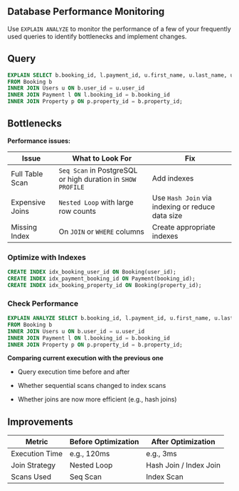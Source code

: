 ## Database Performance Monitoring
Use `EXPLAIN ANALYZE` to monitor the performance of a few of your frequently used queries to identify bottlenecks and implement changes.

## Query 

```SQL
EXPLAIN SELECT b.booking_id, l.payment_id, u.first_name, u.last_name, u.email, p.name 
FROM Booking b
INNER JOIN Users u ON b.user_id = u.user_id
INNER JOIN Payment l ON l.booking_id = b.booking_id
INNER JOIN Property p ON p.property_id = b.property_id;
```

## Bottlenecks
**Performance issues:**

| Issue           | What to Look For                                            | Fix                                              |
| --------------- | ----------------------------------------------------------- | ------------------------------------------------ |
| Full Table Scan | `Seq Scan` in PostgreSQL or high duration in `SHOW PROFILE` | Add indexes                                      |
| Expensive Joins | `Nested Loop` with large row counts                         | Use `Hash Join` via indexing or reduce data size |
| Missing Index   | On `JOIN` or `WHERE` columns                                | Create appropriate indexes                       |

### Optimize with Indexes

```SQL
CREATE INDEX idx_booking_user_id ON Booking(user_id);
CREATE INDEX idx_payment_booking_id ON Payment(booking_id);
CREATE INDEX idx_booking_property_id ON Booking(property_id);
```

### Check Performance
```SQL
EXPLAIN ANALYZE SELECT b.booking_id, l.payment_id, u.first_name, u.last_name, u.email, p.name 
FROM Booking b
INNER JOIN Users u ON b.user_id = u.user_id
INNER JOIN Payment l ON l.booking_id = b.booking_id
INNER JOIN Property p ON p.property_id = b.property_id;
```

**Comparing current execution with the previous one**

- Query execution time before and after

- Whether sequential scans changed to index scans

- Whether joins are now more efficient (e.g., hash joins)

## Improvements
| Metric                 | Before Optimization | After Optimization     |
| ---------------------- | ------------------- | ---------------------- |
| Execution Time         | e.g., 120ms         | e.g., 3ms             |
| Join Strategy          | Nested Loop         | Hash Join / Index Join |
| Scans Used             | Seq Scan            | Index Scan             |
